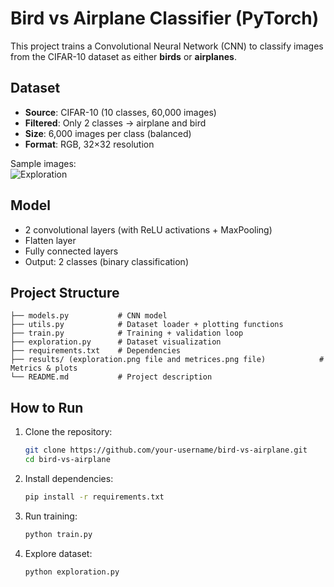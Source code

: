 # Bird vs Airplane Classifier (PyTorch)

This project trains a Convolutional Neural Network (CNN) to classify images from the CIFAR-10 dataset as either **birds** or **airplanes**.

## Dataset

- **Source**: CIFAR-10 (10 classes, 60,000 images)  
- **Filtered**: Only 2 classes → airplane and bird 
- **Size**: 6,000 images per class (balanced)  
- **Format**: RGB, 32×32 resolution  

Sample images:  
![Exploration](results/exploration.png)

## Model

- 2 convolutional layers (with ReLU activations + MaxPooling)  
- Flatten layer  
- Fully connected layers  
- Output: 2 classes (binary classification)  

## Project Structure

```
├── models.py           # CNN model
├── utils.py            # Dataset loader + plotting functions
├── train.py            # Training + validation loop
├── exploration.py      # Dataset visualization
├── requirements.txt    # Dependencies
├── results/ (exploration.png file and metrices.png file)            # Metrics & plots
└── README.md           # Project description
```

## How to Run

1. Clone the repository:
   ```bash
   git clone https://github.com/your-username/bird-vs-airplane.git
   cd bird-vs-airplane
   ```

2. Install dependencies:
   ```bash
   pip install -r requirements.txt
   ```

3. Run training:
   ```bash
   python train.py
   ```

4. Explore dataset:
   ```bash
   python exploration.py

   ```
